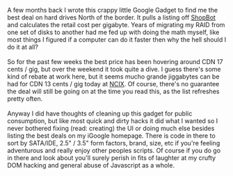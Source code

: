 A few months back I wrote this crappy little Google Gadget to find me the best deal on hard drives North of the border.  It pulls a listing off <a href="http://www.shopbot.ca/">ShopBot</a> and calculates the retail cost per gigabyte.  Years of migrating my RAID from one set of disks to another had me fed up with doing the math myself, like most things I figured if a computer can do it faster then why the hell should I do it at all?<br /><br />So for the past few weeks the best price has been hovering around CDN 17 cents / gig, but over the weekend it took quite a dive.  I guess there's some kind of rebate at work here,  but it seems mucho grande jiggabytes can be had for CDN 13 cents / gig today at <a href="http://www.ncix.com/products/index.php?sku=25448&amp;promoid=1008">NCIX</a>.  Of course, there's no guarantee the deal will still be going on at the time you read this, as the list refreshes pretty often.<br /><br />Anyway I did have thoughts of cleaning up this gadget for public consumption, but like most quick and dirty hacks it did what I wanted so I never bothered fixing (read: creating) the UI or doing much else besides listing the best deals on my iGoogle homepage.  There is code in there to sort by SATA/IDE, 2.5" / 3.5" form factors,  brand, size, etc if you're feeling adventurous and really enjoy other peoples scripts.  Of course if you do go in there and look about you'll surely perish in fits of laughter at my crufty DOM hacking and general abuse of Javascript as a whole.<br /><br />
